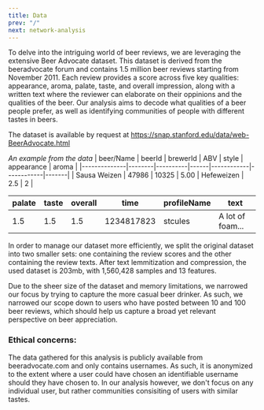 ```yaml
---
title: Data 
prev: "/"
next: network-analysis
---
```


To delve into the intriguing world of beer reviews, we are leveraging the extensive Beer Advocate dataset. This dataset is derived from the beeradvocate forum and contains 1.5 million beer reviews starting from November 2011. Each review provides a score across five key qualities: appearance, aroma, palate, taste, and overall impression, along with a written text where the reviewer can elaborate on their oppinions and the qualities of the beer. Our analysis aims to decode what qualities of a beer people prefer, as well as identifying communities of people with different tastes in beers.

The dataset is available by request at https://snap.stanford.edu/data/web-BeerAdvocate.html 

*An example from the data*
| beer/Name    | beerId | brewerId | ABV  | style      | appearance | aroma |
|--------------|--------|----------|------|------------|------------|-------|
| Sausa Weizen | 47986  | 10325    | 5.00 | Hefeweizen | 2.5        | 2     |

| palate  | taste | overall | time       | profileName | text             |
|---------|-------|---------|------------|-------------|------------------|
| 1.5     | 1.5   | 1.5     | 1234817823 | stcules     | A lot of foam... |


In order to manage our dataset more efficiently, we split the original dataset into two smaller sets: one containing the review scores and the other containing the review texts. After text lemmitization and compression, the used dataset is 203mb, with 1,560,428 samples and 13 features.

Due to the sheer size of the dataset and memory limitations, we narrowed our focus by trying to capture the more casual beer drinker. As such, we narrowed our scope down to users who have posted between 10 and 100 beer reviews, which should help us capture a broad yet relevant perspective on beer appreciation. 

### Ethical concerns: 
The data gathered for this analysis is publicly available from beeradvocate.com and only contains usernames. As such, it is anonymized to the extent where a user could have chosen an identifiable username should they have chosen to. In our analysis however, we don't focus on any individual user, but rather communities consisiting of users with similar tastes.